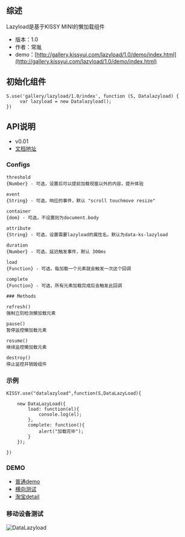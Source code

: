 ## 综述

Lazyload是基于KISSY MINI的懒加载组件

* 版本：1.0
* 作者：常胤
* demo：[http://gallery.kissyui.com/lazyload/1.0/demo/index.html](http://gallery.kissyui.com/lazyload/1.0/demo/index.html)

## 初始化组件
		
    S.use('gallery/lazyload/1.0/index', function (S, Datalazyload) {
         var lazyload = new Datalazyload();
    })
	
	

## API说明



-  v0.01
-  [文档地址](http://changyin.demo.taobao.net/lazyload/)




### Configs

    threshold
    {Number} - 可选，设置后可以提前加载视窗以外的内容，提升体验

    event
    {String} - 可选，响应的事件，默认 "scroll touchmove resize"

    container
    {dom} - 可选，不设置则为document.body

    attribute
    {String} - 可选，设置需要lazyload的属性名，默认为data-ks-lazyload

    duration
    {Number} - 可选，延迟触发事件，默认 300ms

    load
    {Function} - 可选，每加载一个元素就会触发一次这个回调

    complete
    {Function} - 可选，所有元素加载完成后会触发此回调

    ### Methods

    refresh()
    强制立刻检测懒加载元素

    pause()
    暂停监控懒加载元素

    resume()
    继续监控懒加载元素

    destroy()
    停止监控并销毁组件


### 示例


```
KISSY.use("datalazyload",function(S,DataLazyLoad){

    new DataLazyLoad({
        load: function(el){
            console.log(el);
        },
        complete: function(){
            alert("加载完毕");
        }
    });

})
```


### DEMO

-  [普通demo](http://gallery.kissyui.com/lazyload/1.0/demo/demo1.html)
-  [横向测试](http://gallery.kissyui.com/lazyload/1.0/demo/demo1.html)
-  [淘宝detail](http://gallery.kissyui.com/lazyload/1.0/demo/demo1.html)



### 移动设备测试

![DataLazyload](http://ma.taobao.com/qrcode/qrcode.do?activity=encode&text=http%253A%252F%252Fgallery.kissyui.com%252Flazyload%252F1.0%252Fdemo%252Findex.html&channel_id=&width=300&height=300)






